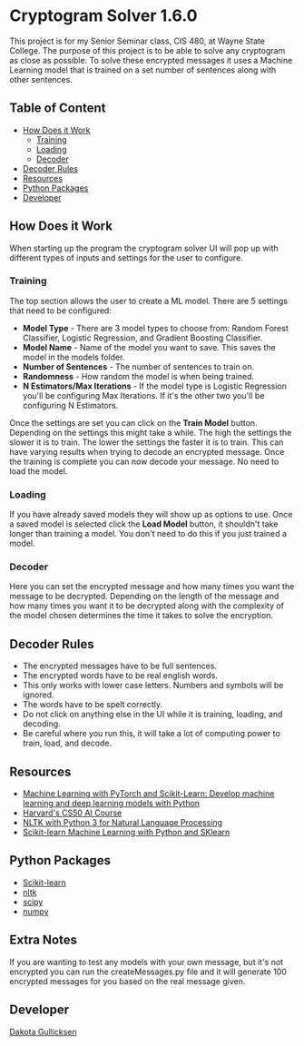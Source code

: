 # Cryptogram Solver 1.6.0
This project is for my Senior Seminar class, CIS 480, at Wayne State College. 
The purpose of this project is to be able to solve any cryptogram as close as possible.
To solve these encrypted messages it uses a Machine Learning model that is trained on a set number of sentences
along with other sentences. 

## Table of Content
- [How Does it Work](#how-does-it-work)
  - [Training](#training)
  - [Loading](#loading)
  - [Decoder](#decoder)
- [Decoder Rules](#decoder-rules)
- [Resources](#resources)
- [Python Packages](#python-packages)
- [Developer](#developer)

## How Does it Work
When starting up the program the cryptogram solver UI will pop up with different types 
of inputs and settings for the user to configure. 

### Training
The top section allows the user to create a ML model. There are 5 settings that need to be configured:

- **Model Type** - There are 3 model types to choose from: Random Forest Classifier, Logistic Regression, and Gradient Boosting Classifier.
- **Model Name** - Name of the model you want to save. This saves the model in the models folder.
- **Number of Sentences** - The number of sentences to train on.
- **Randomness** - How random the model is when being trained.
- **N Estimators/Max Iterations** - If the model type is Logistic Regression you'll be configuring Max Iterations. If it's the other two you'll be configuring N Estimators.

Once the settings are set you can click on the **Train Model** button. Depending on the settings this might take a while. The high the settings the slower it is to train.
The lower the settings the faster it is to train. This can have varying results when trying to decode an encrypted message.
Once the training is complete you can now decode your message. No need to load the model.

### Loading
If you have already saved models they will show up as options to use. Once a saved model is selected click 
the **Load Model** button, it shouldn't take longer than training a model. You don't need to do this if you just trained a model.

### Decoder
Here you can set the encrypted message and how many times you want the message to be decrypted. Depending on the length of the 
message and how many times you want it to be decrypted along with the complexity of the model chosen determines the time it
takes to solve the encryption.

## Decoder Rules

- The encrypted messages have to be full sentences.
- The encrypted words have to be real english words.
- This only works with lower case letters. Numbers and symbols will be ignored. 
- The words have to be spelt correctly.
- Do not click on anything else in the UI while it is training, loading, and decoding.
- Be careful where you run this, it will take a lot of computing power to train, load, and decode.

## Resources

- [Machine Learning with PyTorch and Scikit-Learn: Develop machine learning and deep learning models with Python](#https://www.amazon.com/dp/1801819319?ref=ppx_yo2ov_dt_b_fed_asin_title)
- [Harvard's CS50 AI Course](#https://learning.edx.org/course/course-v1:HarvardX+CS50AI+1T2020/home)
- [NLTK with Python 3 for Natural Language Processing](#https://www.youtube.com/playlist?list=PLQVvvaa0QuDf2JswnfiGkliBInZnIC4HL)
- [Scikit-learn Machine Learning with Python and SKlearn](#https://www.youtube.com/playlist?list=PLQVvvaa0QuDd0flgGphKCej-9jp-QdzZ3)

## Python Packages
- [Scikit-learn](#https://scikit-learn.org/stable/api/index.html)
- [nltk](#https://www.nltk.org/api/nltk.html)
- [scipy](#https://scipy.org/)
- [numpy](#https://numpy.org/)

## Extra Notes
If you are wanting to test any models with your own message, but it's not encrypted 
you can run the createMessages.py file and it will generate 100 encrypted messages for you based on the 
real message given.

## Developer
[Dakota Gullicksen](https://www.linkedin.com/in/dakota-w-gullicksen/)